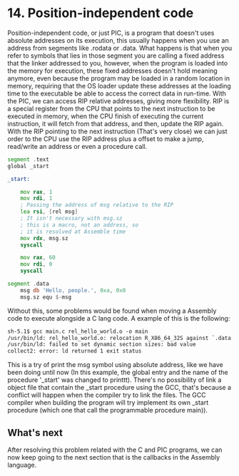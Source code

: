 # 14. Position-independent code
Position-independent code, or just PIC, is a program that doesn't uses absolute addresses on its execution, this usually happens when you use an address from segments like .rodata or .data. What happens is that when you refer to symbols that lies in those segment you are calling a fixed address that the linker addressed to you, however, when the program is loaded into the memory for execution, these fixed addresses doesn't hold meaning anymore, even because the program may be loaded in a random location in memory,  requiring that the OS loader update these addresses at the loading time to the executable be able to access the correct data in run-time. With the PIC, we can access RIP relative addresses, giving more flexibility. RIP is a special register from the CPU that points to the next instruction to be executed in memory, when the CPU finish of executing the current instruction, it will fetch from that address, and then, update the RIP again. With the RIP pointing to the next instruction (That's very close) we can just order to the CPU use the RIP address plus a offset to make a jump, read/write an address or even a procedure call.
```asm
segment .text
global _start

_start:

    mov rax, 1
    mov rdi, 1
    ; Passing the address of msg relative to the RIP
    lea rsi, [rel msg]
    ; It isn't necessary with msg.sz
    ; this is a macro, not an address, so
    ; it is resolved at Assemble time
    mov rdx, msg.sz
    syscall

    mov rax, 60
    mov rdi, 0
    syscall

segment .data
    msg db 'Hello, people.', 0xa, 0x0
    msg.sz equ $-msg
```
Without this, some problems would be found when moving a Assembly code to execute alongside a C lang code. A example of this is the following:
```txt
sh-5.1$ gcc main.c rel_hello_world.o -o main
/usr/bin/ld: rel_hello_world.o: relocation R_X86_64_32S against `.data' can not be used when making a PIE object; recompile with -fPIE
/usr/bin/ld: failed to set dynamic section sizes: bad value
collect2: error: ld returned 1 exit status
```
This is a try of print the msg symbol using absolute address, like we have been doing until now (In this example, the global entry and the name of the procedure '_start' was changed to printtt). There's no possibility of link a object file that contain the _start procedure using the GCC, that's because a conflict will happen when the compiler try to link the files. The GCC compiler when building the program will try implement its own _start procedure (which one that call the programmable procedure main)).

## What's next
After resolving this problem related with the C and PIC programs, we can now keep going to the next section that is the callbacks in the Assembly language.


